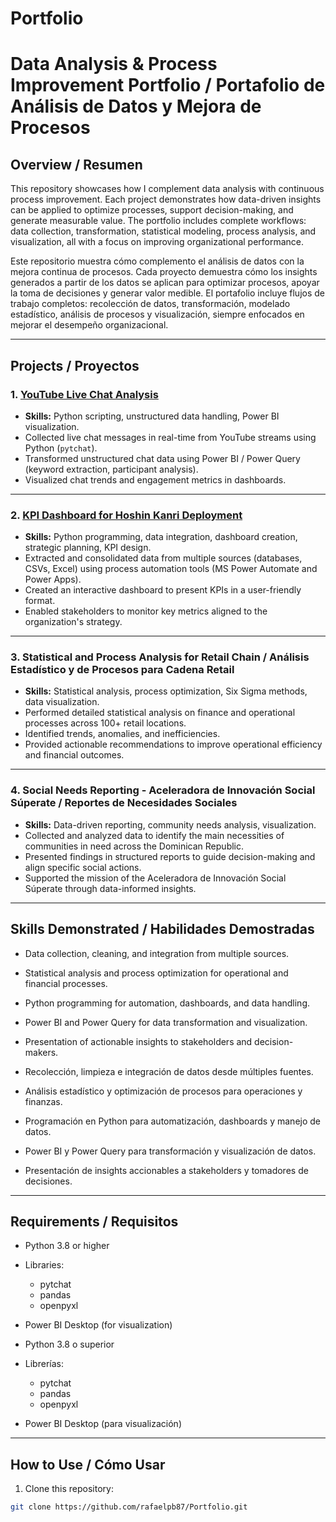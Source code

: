 # Portfolio

# Data Analysis & Process Improvement Portfolio / Portafolio de Análisis de Datos y Mejora de Procesos

## Overview / Resumen
This repository showcases how I complement data analysis with continuous process improvement. Each project demonstrates how data-driven insights can be applied to optimize processes, support decision-making, and generate measurable value. The portfolio includes complete workflows: data collection, transformation, statistical modeling, process analysis, and visualization, all with a focus on improving organizational performance.

Este repositorio muestra cómo complemento el análisis de datos con la mejora continua de procesos. Cada proyecto demuestra cómo los insights generados a partir de los datos se aplican para optimizar procesos, apoyar la toma de decisiones y generar valor medible. El portafolio incluye flujos de trabajo completos: recolección de datos, transformación, modelado estadístico, análisis de procesos y visualización, siempre enfocados en mejorar el desempeño organizacional.

---

## Projects / Proyectos

### 1. [YouTube Live Chat Analysis](https://github.com/rafaelpb87/YouTube_Livechat_Analysis)
- **Skills:** Python scripting, unstructured data handling, Power BI visualization.  
- Collected live chat messages in real-time from YouTube streams using Python (`pytchat`).  
- Transformed unstructured chat data using Power BI / Power Query (keyword extraction, participant analysis).  
- Visualized chat trends and engagement metrics in dashboards.

---

### 2. [KPI Dashboard for Hoshin Kanri Deployment](https://github.com/rafaelpb87/KPI_Dashboard_HK)
- **Skills:** Python programming, data integration, dashboard creation, strategic planning, KPI design.  
- Extracted and consolidated data from multiple sources (databases, CSVs, Excel) using process automation tools (MS Power Automate and Power Apps).  
- Created an interactive dashboard to present KPIs in a user-friendly format.  
- Enabled stakeholders to monitor key metrics aligned to the organization's strategy.

---

### 3. Statistical and Process Analysis for Retail Chain / Análisis Estadístico y de Procesos para Cadena Retail
- **Skills:** Statistical analysis, process optimization, Six Sigma methods, data visualization.  
- Performed detailed statistical analysis on finance and operational processes across 100+ retail locations.  
- Identified trends, anomalies, and inefficiencies.  
- Provided actionable recommendations to improve operational efficiency and financial outcomes.

---

### 4. Social Needs Reporting - Aceleradora de Innovación Social Súperate / Reportes de Necesidades Sociales
- **Skills:** Data-driven reporting, community needs analysis, visualization.  
- Collected and analyzed data to identify the main necessities of communities in need across the Dominican Republic.  
- Presented findings in structured reports to guide decision-making and align specific social actions.  
- Supported the mission of the Aceleradora de Innovación Social Súperate through data-informed insights.

---

## Skills Demonstrated / Habilidades Demostradas
- Data collection, cleaning, and integration from multiple sources.  
- Statistical analysis and process optimization for operational and financial processes.  
- Python programming for automation, dashboards, and data handling.  
- Power BI and Power Query for data transformation and visualization.  
- Presentation of actionable insights to stakeholders and decision-makers.

- Recolección, limpieza e integración de datos desde múltiples fuentes.  
- Análisis estadístico y optimización de procesos para operaciones y finanzas.  
- Programación en Python para automatización, dashboards y manejo de datos.  
- Power BI y Power Query para transformación y visualización de datos.  
- Presentación de insights accionables a stakeholders y tomadores de decisiones.

---

## Requirements / Requisitos
- Python 3.8 or higher  
- Libraries:
  - pytchat
  - pandas
  - openpyxl  
- Power BI Desktop (for visualization)

- Python 3.8 o superior  
- Librerías:
  - pytchat
  - pandas
  - openpyxl  
- Power BI Desktop (para visualización)

---

## How to Use / Cómo Usar
1. Clone this repository:
```bash
git clone https://github.com/rafaelpb87/Portfolio.git
